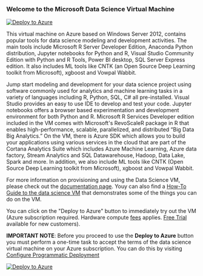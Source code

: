 ### Welcome to the Microsoft Data Science Virtual Machine


[![Deploy to Azure](http://azuredeploy.net/deploybutton.svg)](https://azuredeploy.net/)

This virtual machine on Azure based on Windows Server 2012, contains popular tools for data science modeling and development activities. The main tools include Microsoft R Server Developer Edition, Anaconda Python distribution, Jupyter notebooks for Python and R, Visual Studio Community Edition with Python and R Tools, Power BI desktop, SQL Server Express edition. It also includes ML tools like CNTK (an Open Source Deep Learning toolkit from Microsoft), xgboost and Vowpal Wabbit.

Jump start modeling and development for your data science project using software commonly used for analytics and machine learning tasks in a variety of languages including R, Python, SQL, C# all pre-installed. Visual Studio provides an easy to use IDE to develop and test your code. Jupyter notebooks offers a browser based experimentation and development environment for both Python and R. Microsoft R Services Developer edition included in the VM comes with Microsoft's RevoScaleR package in R that enables high-performance, scalable, parallelized, and distributed “Big Data Big Analytics.” On the VM, there is Azure SDK which allows you to build your applications using various services in the cloud that are part of the Cortana Analytics Suite which includes Azure Machine Learning, Azure data factory, Stream Analytics and SQL Datawarehouse, Hadoop, Data Lake, Spark and more. In addition, we also include ML tools like CNTK (Open Source Deep Learning toolkit from Microsoft), xgboost and Vowpal Wabbit.

For more information on provisioning and using the Data Science VM, please check out the [documentation page](https://azure.microsoft.com/documentation/articles/machine-learning-data-science-provision-vm/). 
Youy can also find a [How-To Guide to the data science VM](https://azure.microsoft.com/documentation/articles/machine-learning-data-science-vm-do-ten-things/) that demonstrates some of the things you can do on the VM.

You can click on the "Deploy to Azure" button to immediately try out the VM (Azure subscription required. Hardware compute [fees](https://azure.microsoft.com/en-us/marketplace/partners/microsoft-ads/linux-data-science-vm/) applies. [Free Trial](https://azure.microsoft.com/free/) available for new customers). 

**IMPORTANT NOTE**: Before you proceed to use the **Deploy to Azure** button you must perform a one-time task to accept the terms of the data science virtual machine on your Azure subscription. You can do this by visiting [Configure Programmatic Deployment](https://ms.portal.azure.com/#blade/Microsoft_Azure_Marketplace/LegalTermsSkuProgrammaticAccessBlade/legalTermsSkuProgrammaticAccessData/%7B%22product%22%3A%7B%22publisherId%22%3A%22microsoft-ads%22%2C%22offerId%22%3A%22standard-data-science-vm%22%2C%22planId%22%3A%22standard-data-science-vm%22%7D%7D)


[![Deploy to Azure](http://azuredeploy.net/deploybutton.svg)](https://azuredeploy.net/)
